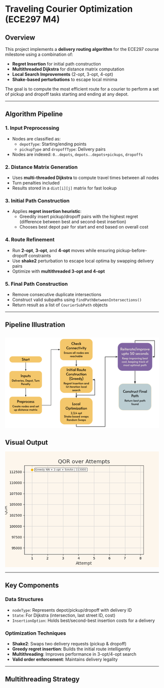 # Traveling Courier Optimization (ECE297 M4)

## Overview
This project implements a **delivery routing algorithm** for the ECE297 course milestone using a combination of:
- **Regret Insertion** for initial path construction  
- **Multithreaded Dijkstra** for distance matrix computation  
- **Local Search Improvements** (2-opt, 3-opt, 4-opt)  
- **Shake-based perturbations** to escape local minima  

The goal is to compute the most efficient route for a courier to perform a set of pickup and dropoff tasks starting and ending at any depot.

---

## Algorithm Pipeline

### 1. Input Preprocessing
- Nodes are classified as:
  - `depotType`: Starting/ending points
  - `pickupType` and `dropoffType`: Delivery pairs
- Nodes are indexed: `0..depots`, `depots..depots+pickups`, `dropoffs`

### 2. Distance Matrix Generation
- Uses **multi-threaded Dijkstra** to compute travel times between all nodes
- Turn penalties included
- Results stored in a `dist[i][j]` matrix for fast lookup

### 3. Initial Path Construction
- Applies **regret insertion heuristic**:
  - Greedily insert pickup/dropoff pairs with the highest regret (difference between best and second-best insertion)
  - Chooses best depot pair for start and end based on overall cost

### 4. Route Refinement
- Run **2-opt**, **3-opt**, and **4-opt** moves while ensuring pickup-before-dropoff constraints
- Use **shake2** perturbation to escape local optima by swapping delivery pairs
- Optimize with **multithreaded 3-opt and 4-opt**

### 5. Final Path Construction
- Remove consecutive duplicate intersections
- Construct valid subpaths using `findPathBetweenIntersections()`
- Return result as a list of `CourierSubPath` objects

---

## Pipeline Illustration

![pipeline illustration](/diagram.png)
---

## Visual Output

![alt text](/qor.gif)

---

## Key Components

### Data Structures
- `nodeType`: Represents depot/pickup/dropoff with delivery ID
- `State`: For Dijkstra (intersection, last street ID, cost)
- `InsertionOption`: Holds best/second-best insertion costs for a delivery

### Optimization Techniques
- **Shake2**: Swaps two delivery requests (pickup & dropoff)
- **Greedy regret insertion**: Builds the initial route intelligently
- **Multithreading**: Improves performance in 3-opt/4-opt search
- **Valid order enforcement**: Maintains delivery legality

---

## Multithreading Strategy

